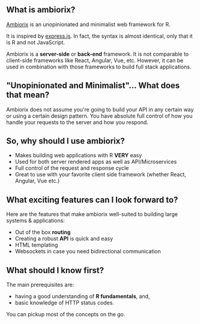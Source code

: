 ## What is ambiorix?

[Ambiorix](https://ambiorix.dev/) is an unopinionated and minimalist web framework for R.

It is inspired by [express.js](https://expressjs.com/). In fact,
the syntax is almost identical, only that it is R and not JavaScript.

Ambiorix is a **server-side** or **back-end** framework. It is not
comparable to client-side frameworks like React, Angular, Vue, etc. However, it can be used in combination with those frameworks
to build full stack applications.

## "Unopinionated and Minimalist"... What does that mean?

Ambiorix does not assume you're going to build your API in any
certain way or using a certain design pattern. You have absolute
full control of how you handle your requests to the server and
how you respond.

## So, why should I use ambiorix?

- Makes building web applications with R **VERY** easy
- Used for both server rendered apps as well as API/Microservices
- Full control of the request and response cycle
- Great to use with your favorite client side framework (whether React, Angular, Vue etc.)

## What exciting features can I look forward to?

Here are the features that make ambiorix well-suited to building
large systems & applications:

- Out of the box **routing**
- Creating a robust **API** is quick and easy
- HTML templating
- Websockets in case you need bidirectional communication

## What should I know first?

The main prerequisites are:
- having a good understanding of **R fundamentals**, and,
- basic knowledge of HTTP status codes.

You can pickup most of the concepts on the go.

